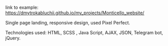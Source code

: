 link to example: https://dmytrokabluchii.github.io/my_projects/Monticello_website/

Single page landing, responsive design, used Pixel Perfect.

Technologies used: HTML, SCSS , Java Script, AJAX, JSON, Telegram bot, jQuery.
